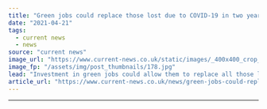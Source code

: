 ```yaml
---
title: "Green jobs could replace those lost due to COVID-19 in two years claims report"
date: "2021-04-21"
tags: 
  - current news
  - news
source: "current news"
image_url: "https://www.current-news.co.uk/static/images/_400x400_crop_center-center/Solar-panel-installation-with-workers-pxfuel-NC.jpg"
image_fp: "/assets/img/post_thumbnails/178.jpg"
lead: "​Investment in green jobs could allow them to replace all those lost due to the COVID-19 pandemic in two years, according to research from Green New Deal UK."
article_url: "https://www.current-news.co.uk/news/green-jobs-could-replace-those-lost-due-to-covid-19-in-two-years-claims-report?utm_source=rss-feeds&utm_medium=rss&utm_campaign=rss"
---
```


---
